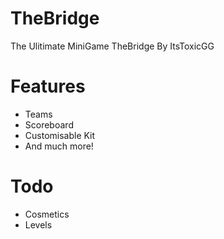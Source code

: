 # TheBridge
The Ulitimate MiniGame TheBridge By ItsToxicGG
# Features
- Teams
- Scoreboard
- Customisable Kit
- And much more!
# Todo
- Cosmetics
- Levels 
